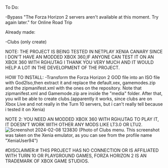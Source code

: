 To Do:

-Bypass "The Forza Horizon 2 servers aren't available at this moment. Try again later." for Online Road Trip


Already made: 

-Clubs (only create)



NOTE: THE PROJECT IS BEING TESTED IN NETPLAY XENIA CANARY SINCE I DON'T HAVE AN MODDED XBOX 360,IF ANYONE CAN TEST IT ON AN XBOX 360 WITH RGH/JTAG I THANK YOU VERY MUCH AND IT WOULD HELP A LOT IN THE DEVELOPMENT OF THE PROJECT.


HOW TO INSTALL:
-Transform the Forza Horizon 2 GOD file into an ISO file with God2Iso,then extract it and replace the default.xex, gamemodes.zip and the zipmanifest.xml with the ones on the repository. Note that zipmanifest.xml and Gamemode.zip are inside the "media" folder. After that, you will be able to create clubs.(apparently it works, since clubs are on Xbox Live and not really in the Turn 10 servers, but i can't really tell because i tested it on Xenia)


NOTE 2: YOU NEED AN MODDED XBOX 360 WITH RGH/JTAG TO PLAY IT, IT DOESN'T WORK WITH OTHER ANY MODS LIKE LT3.0 OR LTU2.
![Screenshot 2024-02-08 123830](https://github.com/TechSasuke/ProjectRoadTrip360/assets/90097545/9df7adaa-9214-46cd-b213-dcfae8b2077c)
(Photo of Clubs menu. This screenshot was taken on the Xenia emulator, as you can see from the profile name "XeniaUser94")



#DISCLAIMER:#
THIS PROJECT HAS NO CONNECTION OR IS AFFILIATED WITH TURN 10 OR PLAYGROUND GAMES, FORZA HORIZON 2 IS AN TRADEMARK OF XBOX GAME STUDIOS.
